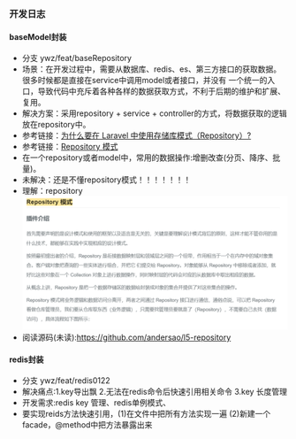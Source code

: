### 开发日志
#### baseModel封装
- 分支 ywz/feat/baseRepository
- 场景：在开发过程中，需要从数据库、redis、es、第三方接口的获取数据。很多时候都是直接在service中调用model或者接口，并没有
一个统一的入口，导致代码中充斥着各种各样的数据获取方式，不利于后期的维护和扩展、复用。
- 解决方案：采用repository + service + controller的方式，将数据获取的逻辑放在repository中。
- 参考链接：[为什么要在 Laravel 中使用存储库模式（Repository）?](https://learnku.com/laravel/t/62521)
- 参考链接：[Repository 模式](https://learnku.com/articles/15453/laravel-rapid-development-tool)
- 在一个repository或者model中，常用的数据操作:增删改查(分页、降序、批量)。
- 未解决：还是不懂repository模式！！！！！！！
- 理解：repository![img.png](img.png)
- 阅读源码(未读):https://github.com/andersao/l5-repository
#### redis封装
- 分支 ywz/feat/redis0122
- 解决痛点:1.key导出飘 2.无法在redis命令后快速引用相关命令 3.key 长度管理
- 开发需求:redis key 管理、redis单例模式、
- 要实现reids方法快速引用，(1)在文件中把所有方法实现一遍  (2)新建一个facade，@method中把方法暴露出来
